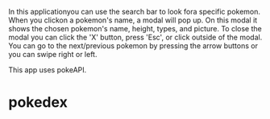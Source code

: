 In this applicationyou can use the search bar to look fora specific pokemon. When you clickon a pokemon's name, a modal will pop up. On this modal it shows the chosen pokemon's name, height, types, and picture. To close the modal you can click the 'X' button, press 'Esc', or click outside of the modal. You can go to the next/previous pokemon by pressing the arrow buttons or you can swipe right or left.

This app uses pokeAPI.
# pokedex
